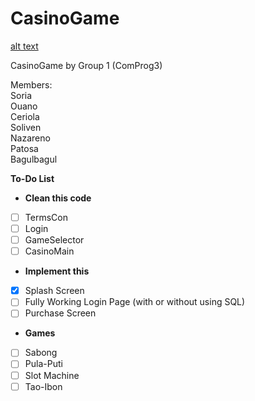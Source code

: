 # CasinoGame
[alt text](https://github.com/yxles-dev/CasinoGame/blob/d1baa6bb0d7f19f61026d65f3f8af0e2bf539710/src/icons/intro.png "DigiBet-Logo")

CasinoGame by Group 1 (ComProg3)

Members:  
Soria  
Ouano  
Ceriola  
Soliven  
Nazareno  
Patosa  
Bagulbagul  

**To-Do List**
- **Clean this code**
- [ ] TermsCon
- [ ] Login
- [ ] GameSelector
- [ ] CasinoMain
- **Implement this**
- [x] Splash Screen
- [ ] Fully Working Login Page (with or without using SQL)
- [ ] Purchase Screen
- **Games**
- [ ] Sabong
- [ ] Pula-Puti
- [ ] Slot Machine
- [ ] Tao-Ibon